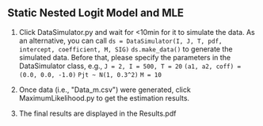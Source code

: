 ## Static Nested Logit Model and MLE

 1. Click DataSimulator.py and wait for <10min for it to simulate the data. As an alternative, you can call
	`ds = DataSimulator(I, J, T, pdf, intercept, coefficient, M, SIG)`
	`ds.make_data()`
    to generate the simulated data. Before that, please specify the parameters in the DataSimulator class, e.g.,
    `J = 2, I = 500, T = 20`
    `(a1, a2, coff) = (0.0, 0.0, -1.0)`
	`Pjt ~ N(1, 0.3^2)`
	`M = 10`

 2. Once data (i.e., "Data_m.csv") were generated, click MaximumLikelihood.py to get the estimation results.
 
 3. The final results are displayed in the Results.pdf
